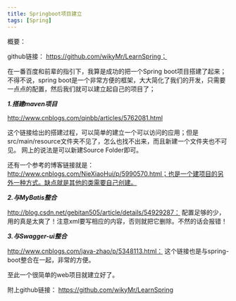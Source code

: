 ```yaml
---
title: Springboot项目建立
tags: [Spring]
---
```


概要：

github链接：
https://github.com/wikyMr/LearnSpring；



在一番百度和前辈的指引下，我算是成功的把一个Spring boot项目搭建了起来；
不得不说，spring boot是一个非常方便的框架，大大简化了我们的开发，只需要一点点的配置，然后我们就可以建立起自己的项目了；

***1.搭建maven项目***

http://www.cnblogs.com/qinbb/articles/5762081.html

这个链接给出的搭建过程，可以简单的建立一个可以访问的应用；但是src/main/resource文件夹不见了，怎么也找不出来，而且新建一个文件夹也不可见。
网上的说法是可以新建Source Folder即可。

<!--more-->

还有一个参考的博客链接就是：
http://www.cnblogs.com/NieXiaoHui/p/5990570.html；也是一个建项目的另外一种方式。缺点就是其他的类需要自己创建。

***2.与MyBatis整合***

http://blog.csdn.net/gebitan505/article/details/54929287：
配置足够的少，用的真是太爽了！注意xml要写相应的内容，否则就把它删除。不然的话会报错！

***3.与Swagger-ui整合***

http://www.cnblogs.com/java-zhao/p/5348113.html：
这个链接也是与spring-boot整合在一起，非常的方便。

至此一个很简单的web项目就建立好了。

附上github链接：
https://github.com/wikyMr/LearnSpring